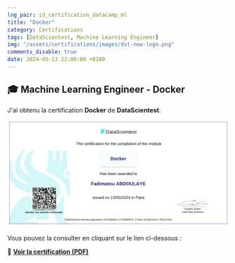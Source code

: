 ```yaml
---
lng_pair: id_certification_datacamp_ml
title: "Docker"
category: Certifications
tags: [DataScientest, Machine Learning Engineer]
img: "/assets/certifications/images/dst-new-logo.png"
comments_disable: true
date: 2024-05-13 22:00:00 +0100
---
```


## 🎓 Machine Learning Engineer - Docker

J'ai obtenu la certification **Docker** de **DataScientest**.

![Aperçu de la certification](/assets/certifications/images/MLOps-Docker.jpg)  

Vous pouvez la consulter en cliquant sur le lien ci-dessous :

📜 **[Voir la certification (PDF)](/assets/certifications/mlops/MLOps-Docker.pdf)** 
